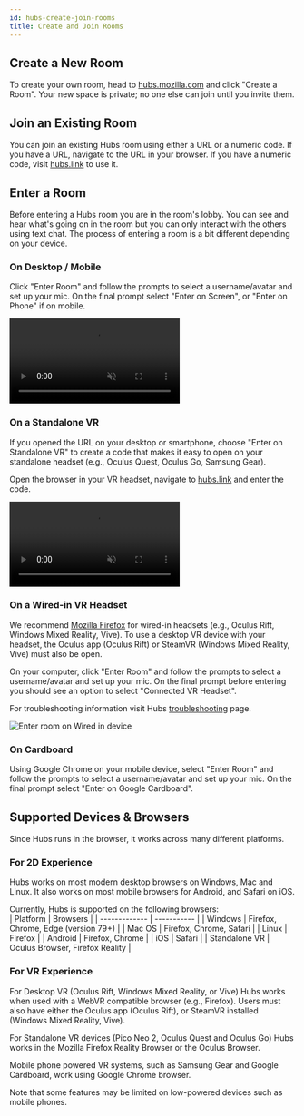 ```yaml
---
id: hubs-create-join-rooms
title: Create and Join Rooms
---
```


## Create a New Room
To create your own room, head to [hubs.mozilla.com](https://hubs.mozilla.com/) and click "Create a Room". Your new space is private; no one else can join until you invite them.

## Join an Existing Room
You can join an existing Hubs room using either a URL or a numeric code. If you have a URL, navigate to the URL in your browser. If you have a numeric code, visit [hubs.link](https://hubs.link) to use it.

## Enter a Room
Before entering a Hubs room you are in the room's lobby. You can see and hear what's going on in the room but you can only interact with the others using text chat. The process of entering a room is a bit different depending on your device.

### On Desktop / Mobile 

Click "Enter Room" and follow the prompts to select a username/avatar and set up your mic. On the final prompt select "Enter on Screen", or "Enter on Phone" if on mobile.

<video autoplay loop muted controls >
  <source src="img/hubs-enter-room.mp4" type="video/mp4">
  <img src="img/intro-hubs-enter-room-min.jpeg" alt="Hubs Lobby">
  Your browser does not support HTML5 video.
</video>

### On a Standalone VR

If you opened the URL on your desktop or smartphone, choose "Enter on Standalone VR" to create a code that makes it easy to open on your standalone headset (e.g., Oculus Quest, Oculus Go, Samsung Gear).

Open the browser in your VR headset, navigate to [hubs.link](https://hubs.link) and enter the code. 

<video autoplay loop muted controls >
  <source src="img/hubs-enter-standalone-vr.mp4" type="video/mp4">
  <img src="img/intro-hubs-enter-room-min.jpeg" alt="Hubs Lobby">
  Your browser does not support HTML5 video.
</video>

### On a Wired-in VR Headset

We recommend [Mozilla Firefox](https://www.mozilla.org/en-US/firefox/new/) for wired-in headsets (e.g., Oculus Rift, Windows Mixed Reality, Vive). To use a desktop VR device with your headset, the Oculus app (Oculus Rift) or SteamVR (Windows Mixed Reality, Vive) must also be open.

On your computer, click "Enter Room" and follow the prompts to select a username/avatar and set up your mic. On the final prompt before entering you should see an option to select "Connected VR Headset".

For troubleshooting information visit Hubs [troubleshooting](./hubs-troubleshooting) page.

![Enter room on Wired in device](img/hubs-enter-connected-vr.jpeg)

### On Cardboard

Using Google Chrome on your mobile device, select "Enter Room" and follow the prompts to select a username/avatar and set up your mic. On the final prompt select "Enter on Google Cardboard".

## Supported Devices & Browsers

Since Hubs runs in the browser, it works across many different platforms. 

### For 2D Experience
Hubs works on most modern desktop browsers on Windows, Mac and Linux. It also works on most mobile browsers for Android, and Safari on iOS. 

Currently, Hubs is supported on the following browsers:  
| Platform      | Browsers |
| ------------- | ----------- |
| Windows       | Firefox, Chrome, Edge (version 79+) |
| Mac OS        | Firefox, Chrome, Safari |
| Linux         | Firefox | 
| Android       | Firefox, Chrome | 
| iOS           | Safari | 
| Standalone VR | Oculus Browser, Firefox Reality | 

### For VR Experience
For Desktop VR (Oculus Rift, Windows Mixed Reality, or Vive) Hubs works when used with a WebVR compatible browser (e.g., Firefox). Users must also have either the Oculus app (Oculus Rift), or SteamVR installed (Windows Mixed Reality, Vive).

For Standalone VR devices (Pico Neo 2, Oculus Quest and Oculus Go) Hubs works in the Mozilla Firefox Reality Browser or the Oculus Browser. 

Mobile phone powered VR systems, such as Samsung Gear and Google Cardboard, work using Google Chrome browser. 

Note that some features may be limited on low-powered devices such as mobile phones.



